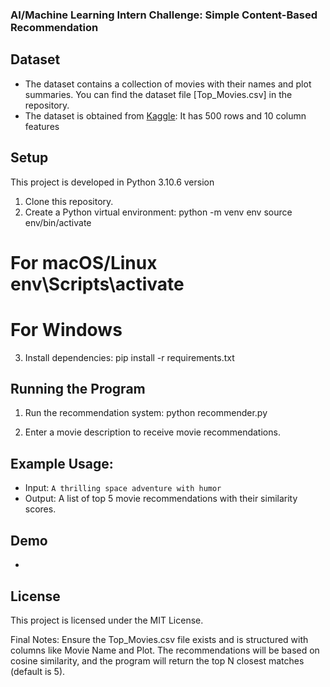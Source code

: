 ### AI/Machine Learning Intern Challenge: Simple Content-Based Recommendation

## Dataset
- The dataset contains a collection of movies with their names and plot summaries. You can find the dataset file [Top_Movies.csv] in the repository. 
- The dataset is obtained from [Kaggle](https://www.kaggle.com/datasets/moazeldsokyx/the-500-best-movies-imdb): It has 500 rows and 10 column features


## Setup
This project is developed in Python 3.10.6 version
1. Clone this repository.
2. Create a Python virtual environment:
python -m venv env source env/bin/activate 

# For macOS/Linux env\Scripts\activate 
# For Windows

3. Install dependencies:
pip install -r requirements.txt

## Running the Program
1. Run the recommendation system:
python recommender.py

2. Enter a movie description to receive movie recommendations.
## Example Usage:
- Input: `A thrilling space adventure with humor`
- Output: A list of top 5 movie recommendations with their similarity scores.

## Demo
- 

## License
This project is licensed under the MIT License.

Final Notes:
Ensure the Top_Movies.csv file exists and is structured with columns like Movie Name and Plot.
The recommendations will be based on cosine similarity, and the program will return the top N closest matches (default is 5).